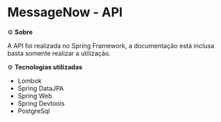 # MessageNow - API

⚙️ **Sobre**

A API foi realizada no Spring Framework, a documentação está inclusa basta somente realizar a utilização.

⚙️ **Tecnologias utilizadas**

* Lombok
* Spring DataJPA
* Spring Web
* Spring Devtools
* PostgreSql
